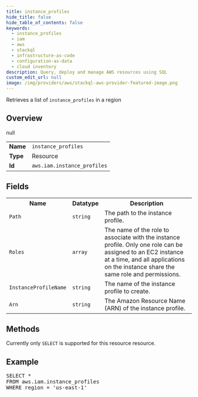 ```yaml
---
title: instance_profiles
hide_title: false
hide_table_of_contents: false
keywords:
  - instance_profiles
  - iam
  - aws
  - stackql
  - infrastructure-as-code
  - configuration-as-data
  - cloud inventory
description: Query, deploy and manage AWS resources using SQL
custom_edit_url: null
image: /img/providers/aws/stackql-aws-provider-featured-image.png
---
```

Retrieves a list of <code>instance_profiles</code> in a region

## Overview
<table><tbody>
<tr><td><b>Name</b></td><td><code>instance_profiles</code></td></tr>
<tr><td><b>Type</b></td><td>Resource</td></tr>
null
<tr><td><b>Id</b></td><td><code>aws.iam.instance_profiles</code></td></tr>
</tbody></table>

## Fields
<table><tbody>
<tr><th>Name</th><th>Datatype</th><th>Description</th></tr>
<tr><td><code>Path</code></td><td><code>string</code></td><td>The path to the instance profile.</td></tr><tr><td><code>Roles</code></td><td><code>array</code></td><td>The name of the role to associate with the instance profile. Only one role can be assigned to an EC2 instance at a time, and all applications on the instance share the same role and permissions.</td></tr><tr><td><code>InstanceProfileName</code></td><td><code>string</code></td><td>The name of the instance profile to create.</td></tr><tr><td><code>Arn</code></td><td><code>string</code></td><td>The Amazon Resource Name (ARN) of the instance profile.</td></tr>
</tbody></table>

## Methods
Currently only <code>SELECT</code> is supported for this resource resource.

## Example
<pre>
SELECT * 
FROM aws.iam.instance_profiles
WHERE region = 'us-east-1'
</pre>
